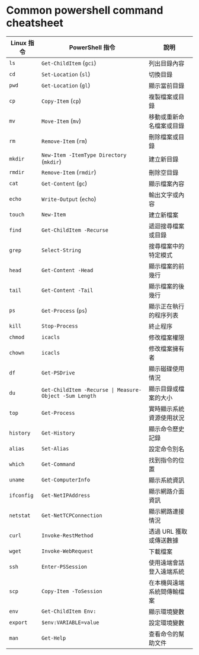 # Common powershell command cheatsheet

| Linux 指令               | PowerShell 指令             | 說明                                                |
|--------------------------|-----------------------------|-----------------------------------------------------|
| `ls`                     | `Get-ChildItem` (`gci`)      | 列出目錄內容                                        |
| `cd`                     | `Set-Location` (`sl`)        | 切換目錄                                            |
| `pwd`                    | `Get-Location` (`gl`)        | 顯示當前目錄                                        |
| `cp`                     | `Copy-Item` (`cp`)           | 複製檔案或目錄                                      |
| `mv`                     | `Move-Item` (`mv`)           | 移動或重新命名檔案或目錄                            |
| `rm`                     | `Remove-Item` (`rm`)         | 刪除檔案或目錄                                      |
| `mkdir`                  | `New-Item -ItemType Directory` (`mkdir`) | 建立新目錄                            |
| `rmdir`                  | `Remove-Item` (`rmdir`)      | 刪除空目錄                                          |
| `cat`                    | `Get-Content` (`gc`)         | 顯示檔案內容                                        |
| `echo`                   | `Write-Output` (`echo`)      | 輸出文字或內容                                      |
| `touch`                  | `New-Item`                   | 建立新檔案                                          |
| `find`                   | `Get-ChildItem -Recurse`     | 遞迴搜尋檔案或目錄                                  |
| `grep`                   | `Select-String`              | 搜尋檔案中的特定模式                                |
| `head`                   | `Get-Content -Head`          | 顯示檔案的前幾行                                    |
| `tail`                   | `Get-Content -Tail`          | 顯示檔案的後幾行                                    |
| `ps`                     | `Get-Process` (`ps`)         | 顯示正在執行的程序列表                              |
| `kill`                   | `Stop-Process`               | 終止程序                                            |
| `chmod`                  | `icacls`                     | 修改檔案權限                                        |
| `chown`                  | `icacls`                     | 修改檔案擁有者                                      |
| `df`                     | `Get-PSDrive`                | 顯示磁碟使用情況                                    |
| `du`                     | `Get-ChildItem -Recurse \| Measure-Object -Sum Length` | 顯示目錄或檔案的大小         |
| `top`                    | `Get-Process`                | 實時顯示系統資源使用狀況                            |
| `history`                | `Get-History`                | 顯示命令歷史記錄                                    |
| `alias`                  | `Set-Alias`                  | 設定命令別名                                        |
| `which`                  | `Get-Command`                | 找到指令的位置                                      |
| `uname`                  | `Get-ComputerInfo`           | 顯示系統資訊                                        |
| `ifconfig`               | `Get-NetIPAddress`           | 顯示網路介面資訊                                    |
| `netstat`                | `Get-NetTCPConnection`       | 顯示網路連接情況                                    |
| `curl`                   | `Invoke-RestMethod`          | 透過 URL 獲取或傳送數據                             |
| `wget`                   | `Invoke-WebRequest`          | 下載檔案                                             |
| `ssh`                    | `Enter-PSSession`            | 使用遠端會話登入遠端系統                            |
| `scp`                    | `Copy-Item -ToSession`       | 在本機與遠端系統間傳輸檔案                          |
| `env`                    | `Get-ChildItem Env:`         | 顯示環境變數                                        |
| `export`                 | `$env:VARIABLE=value`        | 設定環境變數                                        |
| `man`                    | `Get-Help`                   | 查看命令的幫助文件                                  |
